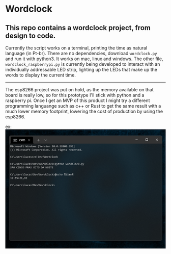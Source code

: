 # Wordclock
## This repo contains a wordclock project, from design to code.

Currently the script works on a terminal, printing the time as natural language (in Pt-br). There are no dependencies, download `wordclock.py` and run it with python3. It works on mac, linux and windows. The other file, `wordclock_raspberrypi.py` is currently being developed to interact with an individually addressable LED strip, lighting up the LEDs that make up the words to display the current time.

---

The esp8266 project was put on hold, as the memory available on that board is really low, so for this prototype I'll stick with python and a raspberry pi. Once I get an MVP of this product I might try a different programming languange such as c++ or Rust to get the same result with a much lower memory footprint, lowering the cost of production by using the esp8266.

ex:
![Wordclock](img/ex.png)